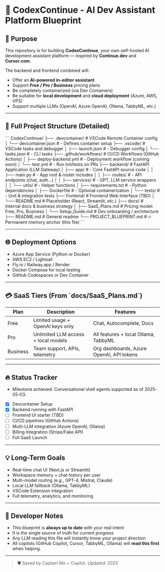 # 🚀 CodexContinue - AI Dev Assistant Platform Blueprint

## 🎯 Purpose

This repository is for building **CodexContinue**, your own self-hosted AI development assistant platform — inspired by **Continue.dev** and **Cursor.com**.

The backend and frontend combined will:

- Offer an **AI-powered in-editor assistant**
- Support **Free / Pro / Business** pricing plans
- Be completely containerized (via Dev Containers)
- Be suitable for **local development** and **cloud deployment** (Azure, AWS, VPS)
- Support multiple LLMs (OpenAI, Azure OpenAI, Ollama, TabbyML, etc.)

---

## 📂 Full Project Structure (Detailed)

\`\`\`
CodexContinue/
├── .devcontainer/                     # VSCode Remote Container config
│   └── devcontainer.json              # - Defines container setup
├── .vscode/                           # VSCode tasks and debugger
│   ├── launch.json                    # - Debugger config
│   └── tasks.json                     # - CLI tasks
├── .github/workflows/                 # CI/CD Workflows (GitHub Actions)
│   ├── deploy-backend.yml             # - Deployment workflow (coming soon)
│   └── test.yml                       # - Run lint/tests on PRs
├── backend/                           # FastAPI Application (LLM Gateway)
│   ├── app/                           #   - Core FastAPI source code
│   │   ├── main.py                    #     - App root & router includes
│   │   ├── routes/                    #     - API endpoints (chat, auth...)
│   │   ├── services/                  #     - GPT, LLM service wrappers
│   │   └── utils/                     #     - Helper functions
│   ├── requirements.txt               #   - Python dependencies
│   ├── Dockerfile                     #   - Optional containerization
│   └── tests/                         #   - Unit & integration tests
├── frontend/                          # Frontend Web Interface (TBD)
│   └── README.md                      # Placeholder (React, Streamlit, etc.)
├── docs/                              # Internal docs & business strategy
│   ├── SaaS_Plans.md                  # Pricing model: Free, Pro, Business
│   └── Setup_Guide.md                 # Dev onboarding / architecture
├── README.md                          # General readme
└── PROJECT_BLUEPRINT.md               # 🔥 Permanent memory anchor (this file)
\`\`\`

---

## 🌐 Deployment Options

- Azure App Service (Python or Docker)
- AWS EC2 / Lightsail
- Fly.io / Railway.app / Render
- Docker Compose for local testing
- GitHub Codespaces or Dev Container

---

## 💳 SaaS Tiers (From \`docs/SaaS_Plans.md\`)

| Plan     | Description                         | Features                                 |
| -------- | ----------------------------------- | ---------------------------------------- |
| Free     | Limited usage + OpenAI keys only    | Chat, Autocomplete, Docs                 |
| Pro      | Unlimited LLM access + local models | All features + local Ollama, TabbyML     |
| Business | Team support, APIs, telemetry       | Org dashboards, Azure OpenAI, API tokens |

---

## 🔥 Status Tracker

- Milestone achieved: Conversational shell agents supported as of 2025-05-03.

- [x] Devcontainer Setup
- [x] Backend running with FastAPI
- [ ] Frontend UI starter (TBD)
- [ ] CI/CD pipelines (GitHub Actions)
- [ ] Multi-LLM integration (Azure OpenAI, Ollama)
- [ ] Billing Integration (Stripe/Fake API)
- [ ] Full SaaS Launch

---

## 💡 Long-Term Goals

- Real-time chat UI (Next.js or Streamlit)
- Workspace memory + chat history per user
- Multi-model routing (e.g., GPT-4, Mistral, Claude)
- Local LLM fallback (Ollama, TabbyML)
- VSCode Extension integration
- Full telemetry, analytics, and monitoring

---

## 🧠 Developer Notes

- This blueprint is **always up to date** with your real intent
- It is the single source of truth for current progress
- Any LLM reading this file will instantly know your project direction
- All copilots (GitHub Copilot, Cursor, TabbyML, Ollama) will **read this first** when helping.

---

> 🛡️ Saved by Captain Mo + Copilot. Updated: 2025
